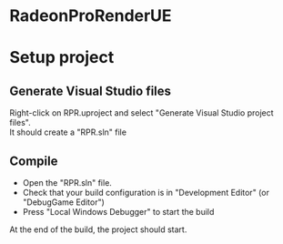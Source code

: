 # RadeonProRenderUE

# Setup project

## Generate Visual Studio files

Right-click on RPR.uproject and select "Generate Visual Studio project files".<br>
It should create a "RPR.sln" file

## Compile

- Open the "RPR.sln" file.
- Check that your build configuration is in "Development Editor" (or "DebugGame Editor")
- Press "Local Windows Debugger" to start the build

At the end of the build, the project should start.